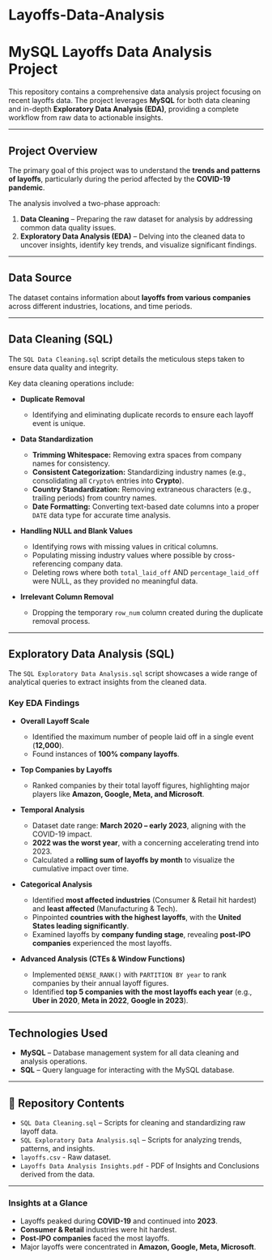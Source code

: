 # Layoffs-Data-Analysis

# MySQL Layoffs Data Analysis Project  

This repository contains a comprehensive data analysis project focusing on recent layoffs data. The project leverages **MySQL** for both data cleaning and in-depth **Exploratory Data Analysis (EDA)**, providing a complete workflow from raw data to actionable insights.  

---

##  Project Overview  

The primary goal of this project was to understand the **trends and patterns of layoffs**, particularly during the period affected by the **COVID-19 pandemic**.  

The analysis involved a two-phase approach:  

1. **Data Cleaning** – Preparing the raw dataset for analysis by addressing common data quality issues.  
2. **Exploratory Data Analysis (EDA)** – Delving into the cleaned data to uncover insights, identify key trends, and visualize significant findings.  

---

##  Data Source  

The dataset contains information about **layoffs from various companies** across different industries, locations, and time periods.  

---

##  Data Cleaning (SQL)  

The `SQL Data Cleaning.sql` script details the meticulous steps taken to ensure data quality and integrity.  

Key data cleaning operations include:  

- **Duplicate Removal**  
  - Identifying and eliminating duplicate records to ensure each layoff event is unique.  

- **Data Standardization**  
  - **Trimming Whitespace:** Removing extra spaces from company names for consistency.  
  - **Consistent Categorization:** Standardizing industry names (e.g., consolidating all `Crypto%` entries into **Crypto**).  
  - **Country Standardization:** Removing extraneous characters (e.g., trailing periods) from country names.  
  - **Date Formatting:** Converting text-based date columns into a proper `DATE` data type for accurate time analysis.  

- **Handling NULL and Blank Values**  
  - Identifying rows with missing values in critical columns.  
  - Populating missing industry values where possible by cross-referencing company data.  
  - Deleting rows where both `total_laid_off` AND `percentage_laid_off` were NULL, as they provided no meaningful data.  

- **Irrelevant Column Removal**  
  - Dropping the temporary `row_num` column created during the duplicate removal process.  

---

##  Exploratory Data Analysis (SQL)  

The `SQL Exploratory Data Analysis.sql` script showcases a wide range of analytical queries to extract insights from the cleaned data.  

### Key EDA Findings  

- **Overall Layoff Scale**  
  - Identified the maximum number of people laid off in a single event (**12,000**).  
  - Found instances of **100% company layoffs**.  

- **Top Companies by Layoffs**  
  - Ranked companies by their total layoff figures, highlighting major players like **Amazon, Google, Meta, and Microsoft**.  

- **Temporal Analysis**  
  - Dataset date range: **March 2020 – early 2023**, aligning with the COVID-19 impact.  
  - **2022 was the worst year**, with a concerning accelerating trend into 2023.  
  - Calculated a **rolling sum of layoffs by month** to visualize the cumulative impact over time.  

- **Categorical Analysis**  
  - Identified **most affected industries** (Consumer & Retail hit hardest) and **least affected** (Manufacturing & Tech).  
  - Pinpointed **countries with the highest layoffs**, with the **United States leading significantly**.  
  - Examined layoffs by **company funding stage**, revealing **post-IPO companies** experienced the most layoffs.  

- **Advanced Analysis (CTEs & Window Functions)**  
  - Implemented `DENSE_RANK()` with `PARTITION BY year` to rank companies by their annual layoff figures.  
  - Identified **top 5 companies with the most layoffs each year** (e.g., **Uber in 2020**, **Meta in 2022**, **Google in 2023**).  

---

##  Technologies Used  

- **MySQL** – Database management system for all data cleaning and analysis operations.  
- **SQL** – Query language for interacting with the MySQL database.  

---

## 📂 Repository Contents  

- `SQL Data Cleaning.sql` – Scripts for cleaning and standardizing raw layoff data.  
- `SQL Exploratory Data Analysis.sql` – Scripts for analyzing trends, patterns, and insights.
- `layoffs.csv` - Raw dataset.
- `Layoffs Data Analysis Insights.pdf` - PDF of Insights and Conclusions derived from the data.

---

###  Insights at a Glance  

- Layoffs peaked during **COVID-19** and continued into **2023**.  
- **Consumer & Retail** industries were hit hardest.  
- **Post-IPO companies** faced the most layoffs.  
- Major layoffs were concentrated in **Amazon, Google, Meta, Microsoft**.  



